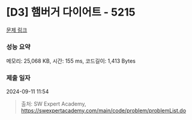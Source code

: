 # [D3] 햄버거 다이어트 - 5215 

[문제 링크](https://swexpertacademy.com/main/code/problem/problemDetail.do?contestProbId=AWT-lPB6dHUDFAVT) 

### 성능 요약

메모리: 25,068 KB, 시간: 155 ms, 코드길이: 1,413 Bytes

### 제출 일자

2024-09-11 11:54



> 출처: SW Expert Academy, https://swexpertacademy.com/main/code/problem/problemList.do
